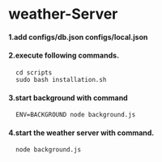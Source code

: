 weather-Server
=============
#### 1.add configs/db.json configs/local.json
#### 2.execute following commands.
      cd scripts
      sudo bash installation.sh
#### 3.start background with command
      ENV=BACKGROUND node background.js
#### 4.start the weather server with command.
      node background.js
